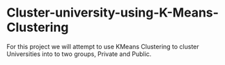 # Cluster-university-using-K-Means-Clustering
For this project we will attempt to use KMeans Clustering to cluster Universities into to two groups, Private and Public.
